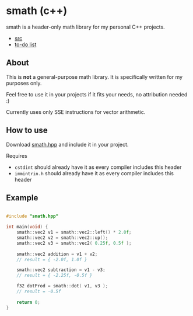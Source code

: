 # smath (c++)
smath is a header-only math library for my personal C++ projects.

- [src](src)
- [to-do list](TODO.md)

## About

This is **not** a general-purpose math library. It is specifically written for my purposes only.

Feel free to use it in your projects if it fits your needs, no attribution needed :)

Currently uses only SSE instructions for vector arithmetic.

## How to use

Download [smath.hpp](src/smath.hpp) and include it in your project.

Requires
- `cstdint` should already have it as every compiler includes this header
- `immintrin.h` should already have it as every compiler includes this header

## Example
```cpp

#include "smath.hpp"

int main(void) {
    smath::vec2 v1 = smath::vec2::left() * 2.0f;
    smath::vec2 v2 = smath::vec2::up();
    smath::vec2 v3 = smath::vec2( 0.25f, 0.5f );
    
    smath::vec2 addition = v1 + v2;
    // result = { -2.0f, 1.0f }

    smath::vec2 subtraction = v1 - v3;
    // result = { -2.25f, -0.5f }

    f32 dotProd = smath::dot( v1, v3 );
    // result = -0.5f
    
    return 0;
}

```